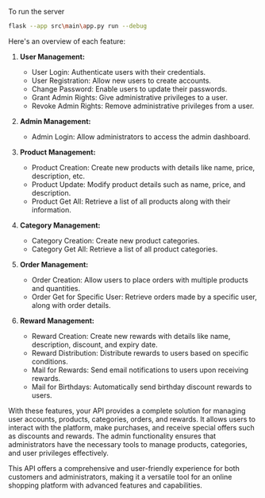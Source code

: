 To run the server

```bash
flask --app src\main\app.py run --debug
```

Here's an overview of each feature:

1. **User Management:**

   - User Login: Authenticate users with their credentials.
   - User Registration: Allow new users to create accounts.
   - Change Password: Enable users to update their passwords.
   - Grant Admin Rights: Give administrative privileges to a user.
   - Revoke Admin Rights: Remove administrative privileges from a user.

2. **Admin Management:**

   - Admin Login: Allow administrators to access the admin dashboard.

3. **Product Management:**

   - Product Creation: Create new products with details like name, price, description, etc.
   - Product Update: Modify product details such as name, price, and description.
   - Product Get All: Retrieve a list of all products along with their information.

4. **Category Management:**

   - Category Creation: Create new product categories.
   - Category Get All: Retrieve a list of all product categories.

5. **Order Management:**

   - Order Creation: Allow users to place orders with multiple products and quantities.
   - Order Get for Specific User: Retrieve orders made by a specific user, along with order details.

6. **Reward Management:**
   - Reward Creation: Create new rewards with details like name, description, discount, and expiry date.
   - Reward Distribution: Distribute rewards to users based on specific conditions.
   - Mail for Rewards: Send email notifications to users upon receiving rewards.
   - Mail for Birthdays: Automatically send birthday discount rewards to users.

With these features, your API provides a complete solution for managing user accounts, products, categories, orders, and rewards. It allows users to interact with the platform, make purchases, and receive special offers such as discounts and rewards. The admin functionality ensures that administrators have the necessary tools to manage products, categories, and user privileges effectively.

This API offers a comprehensive and user-friendly experience for both customers and administrators, making it a versatile tool for an online shopping platform with advanced features and capabilities.
